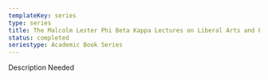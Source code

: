 ```yaml
---
templateKey: series
type: series
title: The Malcolm Lester Phi Beta Kappa Lectures on Liberal Arts and Public Life
status: completed
seriestype: Academic Book Series
---
```

Description Needed